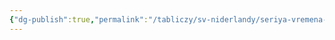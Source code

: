 ```yaml
---
{"dg-publish":true,"permalink":"/tabliczy/sv-niderlandy/seriya-vremena-goda/","dgPassFrontmatter":true}
---
```



